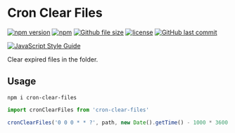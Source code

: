 # Cron Clear Files
[![npm version](https://img.shields.io/npm/v/cron-clear-files.svg?style=flat-square)](https://www.npmjs.org/package/cron-clear-files)
[![npm](https://img.shields.io/npm/dt/cron-clear-files.svg?style=flat-square)](http://npm-stat.com/charts.html?package=cron-clear-files)
[![Github file size](https://img.shields.io/github/size/yi-ge/cron-clear-files/bin/cron-clear-files.js.svg?style=flat-square)](https://github.com/yi-ge/cron-clear-files/blob/master/bin/cron-clear-files.js)
[![license](https://img.shields.io/github/license/yi-ge/cron-clear-files.svg?style=flat-square)](https://github.com/yi-ge/cron-clear-files/blob/master/LICENSE)
[![GitHub last commit](https://img.shields.io/github/last-commit/yi-ge/cron-clear-files.svg?style=flat-square)](https://github.com/yi-ge/cron-clear-files)

[![JavaScript Style Guide](https://cdn.rawgit.com/standard/standard/master/badge.svg)](https://github.com/standard/standard)

Clear expired files in the folder.

## Usage
```
npm i cron-clear-files
```

```javascript
import cronClearFiles from 'cron-clear-files'

cronClearFiles('0 0 0 * * ?', path, new Date().getTime() - 1000 * 3600 * 24) // Delete files created a day ago
```
